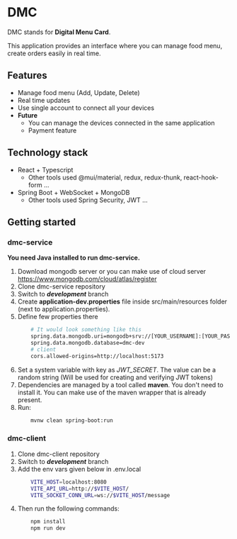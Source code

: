 # DMC

DMC stands for **Digital Menu Card**.

This application provides an interface where you can manage food menu, create orders easily in real time.

## Features

- Manage food menu (Add, Update, Delete)
- Real time updates
- Use single account to connect all your devices
- **Future**
  - You can manage the devices connected in the same application
  - Payment feature

## Technology stack

- React + Typescript
  - Other tools used
    @mui/material, redux, redux-thunk, react-hook-form ...
- Spring Boot + WebSocket + MongoDB
  - Other tools used
    Spring Security, JWT ...

## Getting started

### dmc-service

**You need Java installed to run dmc-service.**

1. Download mongodb server or you can make use of cloud server https://www.mongodb.com/cloud/atlas/register
2. Clone dmc-service repository
3. Switch to **_development_** branch
4. Create **application-dev.properties** file inside src/main/resources folder (next to application.properties).
5. Define few properties there
   ```sh
       # It would look something like this
       spring.data.mongodb.uri=mongodb+srv://[YOUR_USERNAME]:[YOUR_PASSWORD]@[DOMAIN]
       spring.data.mongodb.database=dmc-dev
       # client
       cors.allowed-origins=http://localhost:5173
   ```
6. Set a system variable with key as _JWT_SECRET_. The value can be a random string (Will be used for creating and verifying JWT tokens)
7. Dependencies are managed by a tool called **maven**. You don't need to install it. You can make use of the maven wrapper that is already present.
8. Run:
   ```sh
       mvnw clean spring-boot:run
   ```

### dmc-client

1. Clone dmc-client repository
2. Switch to **_development_** branch
3. Add the env vars given below in .env.local
   ```sh
       VITE_HOST=localhost:8080
       VITE_API_URL=http://$VITE_HOST/
       VITE_SOCKET_CONN_URL=ws://$VITE_HOST/message
   ```
4. Then run the following commands:
   ```sh
       npm install
       npm run dev
   ```
